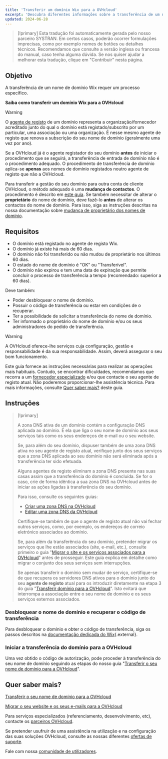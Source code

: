```yaml
---
title: 'Transferir um domínio Wix para a OVHcloud'
excerpt: 'Descubra diferentes informações sobre a transferência de um nome de domínio Wix para a OVHcloud'
updated: 2024-06-28
---
```


> [!primary]
> Esta tradução foi automaticamente gerada pelo nosso parceiro SYSTRAN. Em certos casos, poderão ocorrer formulações imprecisas, como por exemplo nomes de botões ou detalhes técnicos. Recomendamos que consulte a versão inglesa ou francesa do manual, caso tenha alguma dúvida. Se nos quiser ajudar a melhorar esta tradução, clique em "Contribuir" nesta página.
>

## Objetivo

A transferência de um nome de domínio Wix requer um processo específico.

**Saiba como transferir um domínio Wix para a OVHcloud**

> [!warning]
>
> O [agente de registo](/links/web/domains-what-is-registrar) de um domínio representa a organização/fornecedor acreditado junto do qual o domínio está registado/subscrito por um particular, uma associação ou uma organização. É nesse mesmo agente de registo que renova a subscrição do seu nome de domínio (geralmente uma vez por ano).
>
> Se a OVHcloud já é o agente registador do seu domínio **antes** de iniciar o procedimento que se seguirá, a transferência de entrada de domínio não é o procedimento adequado. O procedimento de transferência de domínio aplica-se **apenas** aos nomes de domínio registados noutro agente de registo que não a OVHcloud.
>
> Para transferir a gestão do seu domínio para outra conta de cliente OVHcloud, o método adequado é uma **mudança de contactos**. O procedimento é descrito em [este guia](/pages/account_and_service_management/account_information/managing_contacts).
> Se também necessitar de alterar o **proprietário** do nome de domínio, deve fazê-lo **antes** de alterar os contactos do nome de domínio. Para isso, siga as instruções descritas na nossa documentação sobre [mudança de proprietário dos nomes de domínio](/pages/web_cloud/domains/trade_domain).
>

## Requisitos

- O domínio está registado no agente de registo Wix.
- O domínio já existe há mais de 60 dias.
- O domínio não foi transferido ou não mudou de proprietário nos últimos 60 dias.
- O estado do nome de domínio é "OK" ou "Transferível".
- O domínio não expirou e tem uma data de expiração que permite concluir o processo de transferência a tempo (recomendado: superior a 60 dias).

Deve também:

- Poder desbloquear o nome de domínio.
- Possuir o código de transferência ou estar em condições de o recuperar.
- Ter a possibilidade de solicitar a transferência do nome de domínio.
- Ter informado o proprietário do nome de domínio e/ou os seus administradores do pedido de transferência.

> [!warning]
>
> A OVHcloud oferece-lhe serviços cuja configuração, gestão e responsabilidade é da sua responsabilidade. Assim, deverá assegurar o seu bom funcionamento.
>
> Este guia fornece as instruções necessárias para realizar as operações mais habituais. Contudo, se encontrar dificuldades, recomendamos que recorra a um [fornecedor especializado](/links/partner) e/ou que contacte o seu agente de registo atual. Não poderemos proporcionar-lhe assistência técnica. Para mais informações, consulte [Quer saber mais?](#go-further) deste guia.
>

## Instruções

> [!primary]
>
> A zona DNS ativa de um domínio contém a configuração DNS aplicada ao domínio. É ela que liga o seu nome de domínio aos seus serviços tais como os seus endereços de e-mail ou o seu website.
>
> Se, para além do seu domínio, dispuser também de uma zona DNS ativa no seu agente de registo atual, verifique junto dos seus serviços que a zona DNS aplicada ao seu domínio não será eliminada após a transferência ter sido efetuada.
>
> Alguns agentes de registo eliminam a zona DNS presente nas suas casas assim que a transferência do domínio é concluída. Se for o caso, crie de forma idêntica a sua zona DNS na OVHcloud antes de iniciar as ações ligadas à transferência do seu domínio.
>
> Para isso, consulte os seguintes guias:
>
> - [Criar uma zona DNS na OVHcloud](/pages/web_cloud/domains/dns_zone_create)
> - [Editar uma zona DNS da OVHcloud](/pages/web_cloud/domains/dns_zone_edit)
>
> Certifique-se também de que o agente de registo atual não vai fechar outros serviços, como, por exemplo, os endereços de correio eletrónico associados ao domínio.
>
> Se, para além da transferência do seu domínio, pretender migrar os serviços que lhe estão associados (site, e-mail, etc.), consulte primeiro o guia "[Migrar o site e os serviços associados para a OVHcloud](/pages/web_cloud/web_hosting/hosting_migrating_to_ovh)" antes de prosseguir.
> Este guia explica em detalhe como migrar o conjunto dos seus serviços sem interrupções.
>
> Se apenas transferir o domínio sem mudar de serviço, certifique-se de que recupera os servidores DNS ativos para o domínio junto do seu **agente de registo** atual para os introduzir diretamente na etapa 3 do guia "[Transferir domínio para a OVHcloud](/pages/web_cloud/domains/transfer_incoming_generic_domain)".
> Isto evitará que interrompa a associação entre o seu nome de domínio e os seus serviços externos associados.
>

### Desbloquear o nome de domínio e recuperar o código de transferência

Para desbloquear o domínio e obter o código de transferência, siga os passos descritos na [documentação dedicada do Wix](https://support.wix.com/pt/article/transferir-o-seu-dom%C3%ADnio-para-fora-do-wix){.external}.

### Iniciar a transferência do domínio para a OVHcloud

Uma vez obtido o código de autorização, pode proceder à transferência do seu nome de domínio seguindo as etapas do nosso guia "[Transferir o seu nome de domínio para a OVHcloud](/pages/web_cloud/domains/transfer_incoming_generic_domain)".

## Quer saber mais? <a name="go-further"></a>

[Transferir o seu nome de domínio para a OVHcloud](/pages/web_cloud/domains/transfer_incoming_generic_domain)

[Migrar o seu website e os seus e-mails para a OVHcloud](/pages/web_cloud/web_hosting/hosting_migrating_to_ovh)

Para serviços especializados (referenciamento, desenvolvimento, etc), contacte os [parceiros OVHcloud](/links/partner).

Se pretender usufruir de uma assistência na utilização e na configuração das suas soluções OVHcloud, consulte as nossas diferentes [ofertas de suporte](/links/support).

Fale com nossa [comunidade de utilizadores](/links/community).